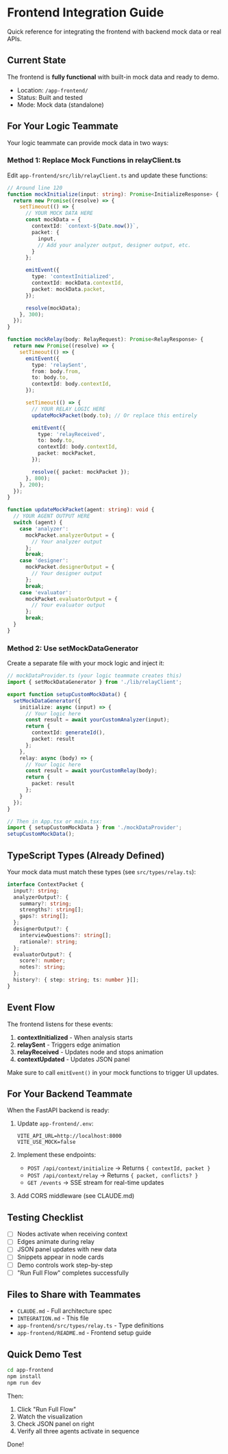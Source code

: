 # Frontend Integration Guide

Quick reference for integrating the frontend with backend mock data or real APIs.

## Current State

The frontend is **fully functional** with built-in mock data and ready to demo.

- Location: `/app-frontend/`
- Status: Built and tested
- Mode: Mock data (standalone)

## For Your Logic Teammate

Your logic teammate can provide mock data in two ways:

### Method 1: Replace Mock Functions in relayClient.ts

Edit `app-frontend/src/lib/relayClient.ts` and update these functions:

```typescript
// Around line 120
function mockInitialize(input: string): Promise<InitializeResponse> {
  return new Promise((resolve) => {
    setTimeout(() => {
      // YOUR MOCK DATA HERE
      const mockData = {
        contextId: `context-${Date.now()}`,
        packet: {
          input,
          // Add your analyzer output, designer output, etc.
        }
      };

      emitEvent({
        type: 'contextInitialized',
        contextId: mockData.contextId,
        packet: mockData.packet,
      });

      resolve(mockData);
    }, 300);
  });
}

function mockRelay(body: RelayRequest): Promise<RelayResponse> {
  return new Promise((resolve) => {
    setTimeout(() => {
      emitEvent({
        type: 'relaySent',
        from: body.from,
        to: body.to,
        contextId: body.contextId,
      });

      setTimeout(() => {
        // YOUR RELAY LOGIC HERE
        updateMockPacket(body.to); // Or replace this entirely

        emitEvent({
          type: 'relayReceived',
          to: body.to,
          contextId: body.contextId,
          packet: mockPacket,
        });

        resolve({ packet: mockPacket });
      }, 800);
    }, 200);
  });
}

function updateMockPacket(agent: string): void {
  // YOUR AGENT OUTPUT HERE
  switch (agent) {
    case 'analyzer':
      mockPacket.analyzerOutput = {
        // Your analyzer output
      };
      break;
    case 'designer':
      mockPacket.designerOutput = {
        // Your designer output
      };
      break;
    case 'evaluator':
      mockPacket.evaluatorOutput = {
        // Your evaluator output
      };
      break;
  }
}
```

### Method 2: Use setMockDataGenerator

Create a separate file with your mock logic and inject it:

```typescript
// mockDataProvider.ts (your logic teammate creates this)
import { setMockDataGenerator } from './lib/relayClient';

export function setupCustomMockData() {
  setMockDataGenerator({
    initialize: async (input) => {
      // Your logic here
      const result = await yourCustomAnalyzer(input);
      return {
        contextId: generateId(),
        packet: result
      };
    },
    relay: async (body) => {
      // Your logic here
      const result = await yourCustomRelay(body);
      return {
        packet: result
      };
    }
  });
}

// Then in App.tsx or main.tsx:
import { setupCustomMockData } from './mockDataProvider';
setupCustomMockData();
```

## TypeScript Types (Already Defined)

Your mock data must match these types (see `src/types/relay.ts`):

```typescript
interface ContextPacket {
  input?: string;
  analyzerOutput?: {
    summary?: string;
    strengths?: string[];
    gaps?: string[];
  };
  designerOutput?: {
    interviewQuestions?: string[];
    rationale?: string;
  };
  evaluatorOutput?: {
    score?: number;
    notes?: string;
  };
  history?: { step: string; ts: number }[];
}
```

## Event Flow

The frontend listens for these events:

1. **contextInitialized** - When analysis starts
2. **relaySent** - Triggers edge animation
3. **relayReceived** - Updates node and stops animation
4. **contextUpdated** - Updates JSON panel

Make sure to call `emitEvent()` in your mock functions to trigger UI updates.

## For Your Backend Teammate

When the FastAPI backend is ready:

1. Update `app-frontend/.env`:
   ```env
   VITE_API_URL=http://localhost:8000
   VITE_USE_MOCK=false
   ```

2. Implement these endpoints:
   - `POST /api/context/initialize` → Returns `{ contextId, packet }`
   - `POST /api/context/relay` → Returns `{ packet, conflicts? }`
   - `GET /events` → SSE stream for real-time updates

3. Add CORS middleware (see CLAUDE.md)

## Testing Checklist

- [ ] Nodes activate when receiving context
- [ ] Edges animate during relay
- [ ] JSON panel updates with new data
- [ ] Snippets appear in node cards
- [ ] Demo controls work step-by-step
- [ ] "Run Full Flow" completes successfully

## Files to Share with Teammates

- `CLAUDE.md` - Full architecture spec
- `INTEGRATION.md` - This file
- `app-frontend/src/types/relay.ts` - Type definitions
- `app-frontend/README.md` - Frontend setup guide

## Quick Demo Test

```bash
cd app-frontend
npm install
npm run dev
```

Then:
1. Click "Run Full Flow"
2. Watch the visualization
3. Check JSON panel on right
4. Verify all three agents activate in sequence

Done!
